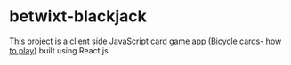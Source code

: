# betwixt-blackjack
This project is a client side JavaScript card game app (<a href='https://bicyclecards.com/how-to-play/blackjack/' target='_blank'>Bicycle cards- how to play</a>) built using React.js